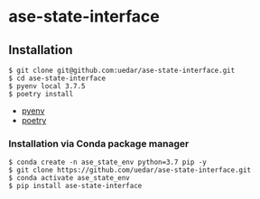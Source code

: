 # ase-state-interface

## Installation

```
$ git clone git@github.com:uedar/ase-state-interface.git
$ cd ase-state-interface
$ pyenv local 3.7.5
$ poetry install
```

- [pyenv](https://uedar.github.io/install/pyenv.html)
- [poetry](https://uedar.github.io/install/poetry.html)

### Installation via Conda package manager
```
$ conda create -n ase_state_env python=3.7 pip -y
$ git clone https://github.com/uedar/ase-state-interface.git
$ conda activate ase_state_env
$ pip install ase-state-interface
```
